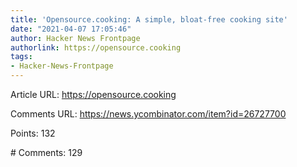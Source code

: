 ```yaml
---
title: 'Opensource.cooking: A simple, bloat-free cooking site'
date: "2021-04-07 17:05:46"
author: Hacker News Frontpage
authorlink: https://opensource.cooking
tags:
- Hacker-News-Frontpage
---
```


<p>Article URL: <a href="https://opensource.cooking">https://opensource.cooking</a></p>
<p>Comments URL: <a href="https://news.ycombinator.com/item?id=26727700">https://news.ycombinator.com/item?id=26727700</a></p>
<p>Points: 132</p>
<p># Comments: 129</p>

